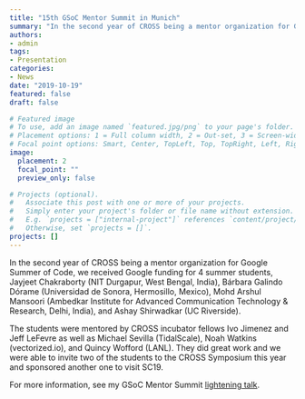 ```yaml
---
title: "15th GSoC Mentor Summit in Munich"
summary: "In the second year of CROSS being a mentor organization for Google Summer of Code, we received Google funding for 4 summer students. For more information, see my GSoC Mentor Summit [lightening talk](https://docs.google.com/presentation/d/17a8PSOWnuoOOfv-snVEno2oIaDFEUfQ6UirhHW4k6k0/edit?usp=sharing)."
authors:
- admin
tags:
- Presentation
categories:
- News
date: "2019-10-19"
featured: false
draft: false

# Featured image
# To use, add an image named `featured.jpg/png` to your page's folder.
# Placement options: 1 = Full column width, 2 = Out-set, 3 = Screen-width
# Focal point options: Smart, Center, TopLeft, Top, TopRight, Left, Right, BottomLeft, Bottom, BottomRight
image:
  placement: 2
  focal_point: ""
  preview_only: false

# Projects (optional).
#   Associate this post with one or more of your projects.
#   Simply enter your project's folder or file name without extension.
#   E.g. `projects = ["internal-project"]` references `content/project/deep-learning/index.md`.
#   Otherwise, set `projects = []`.
projects: []
---
```

In the second year of CROSS being a mentor organization for Google Summer of Code, we received Google funding for 4 summer students, Jayjeet Chakraborty (NIT Durgapur, West Bengal, India), Bárbara Galindo Dórame (Universidad de  Sonora, Hermosillo, Mexico), Mohd Arshul Mansoori (Ambedkar Institute  for Advanced Communication Technology & Research, Delhi, India), and Ashay Shirwadkar (UC Riverside). 

The students were mentored by CROSS  incubator fellows Ivo Jimenez and Jeff LeFevre as well as Michael  Sevilla (TidalScale), Noah Watkins (vectorized.io), and Quincy Wofford  (LANL). They did great work and we were able to invite two of the  students to the CROSS Symposium this year and sponsored another one to  visit SC19. 

For more information, see my GSoC Mentor Summit [lightening talk](https://docs.google.com/presentation/d/17a8PSOWnuoOOfv-snVEno2oIaDFEUfQ6UirhHW4k6k0/edit?usp=sharing).